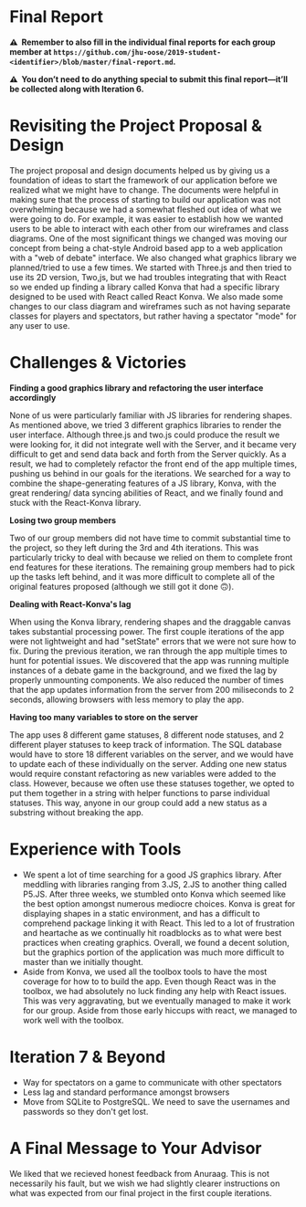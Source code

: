 # Final Report

**⚠️  Remember to also fill in the individual final reports for each group member at `https://github.com/jhu-oose/2019-student-<identifier>/blob/master/final-report.md`.**

**⚠️  You don’t need to do anything special to submit this final report—it’ll be collected along with Iteration 6.**

# Revisiting the Project Proposal & Design

<!--
How did the Project Proposal & Design documents help you develop your project?

What changed in your project since you wrote the initial version of those documents?
-->
The project proposal and design documents helped us by giving us a foundation of ideas to start the framework of our application before we realized what we might have to change. The documents were helpful in making sure that the process of starting to build our application was not overwhelming because we had a somewhat fleshed out idea of what we were going to do. For example, it was easier to establish how we wanted users to be able to interact with each other from our wireframes and class diagrams. One of the most significant things we changed was moving our concept from being a chat-style Android based app to a web application with a "web of debate" interface. We also changed what graphics library we planned/tried to use a few times. We started with Three.js and then tried to use its 2D version, Two,js, but we had troubles integrating that with React so we ended up finding a library called Konva that had a specific library designed to be used with React called React Konva. We also made some changes to our class diagram and wireframes such as not having separate classes for players and spectators, but rather having a spectator "mode" for any user to use.

# Challenges & Victories

<!--
In software engineering things rarely go as planned: tools don’t work as we expect, deadlines aren’t met, debugging sessions run longer than we hoped for, and so forth.

What were some of the biggest challenges you found when developing your project? How did you overcome them?
-->

**Finding a good graphics library and refactoring the user interface accordingly**

None of us were particularly familiar with JS libraries for rendering shapes. As mentioned above, we tried 3 different graphics libraries to render the user interface. Although three.js and two.js could produce the result we were looking for, it did not integrate well with the Server, and it became very difficult to get and send data back and forth from the Server quickly. As a result, we had to completely refactor the front end of the app multiple times, pushing us behind in our goals for the iterations. We searched for a way to combine the shape-generating features of a JS library, Konva, with the great rendering/ data syncing abilities of React, and we finally found and stuck with the React-Konva library.

**Losing two group members**

Two of our group members did not have time to commit substantial time to the project, so they left during the 3rd and 4th iterations. This was particularly tricky to deal with because we relied on them to complete front end features for these iterations. The remaining group members had to pick up the tasks left behind, and it was more difficult to complete all of the original features proposed (although we still got it done 🙃).

**Dealing with React-Konva's lag**

When using the Konva library, rendering shapes and the draggable canvas takes substantial processing power. The first couple iterations of the app were not lightweight and had "setState" errors that we were not sure how to fix. During the previous iteration, we ran through the app multiple times to hunt for potential issues. We discovered that the app was running multiple instances of a debate game in the background, and we fixed the lag by properly unmounting components. We also reduced the number of times that the app updates information from the server from 200 miliseconds to 2 seconds, allowing browsers with less memory to play the app.

**Having too many variables to store on the server**

The app uses 8 different game statuses, 8 different node statuses, and 2 different player statuses to keep track of information. The SQL database would have to store 18 different variables on the server, and we would have to update each of these individually on the server. Adding one new status would require constant refactoring as new variables were added to the class. However, because we often use these statuses together, we opted to put them together in a string with helper functions to parse individual statuses. This way, anyone in our group could add a new status as a substring without breaking the app.

# Experience with Tools

<!--
Which tools did you learn to like? Why?

Which tools did you learn to dislike? Why? And what other tools would you have replaced them with if you were to start all over again?
-->
- We spent a lot of time searching for a good JS graphics library. After meddling with libraries ranging from 3.JS, 2.JS to another thing called P5.JS. After three weeks, we stumbled onto Konva which seemed like the best option amongst numerous mediocre choices. Konva is great for displaying shapes in a static environment, and has a difficult to comprehend package linking it with React. This led to a lot of frustration and heartache as we continually hit roadblocks as to what were best practices when creating graphics. Overall, we found a decent solution, but the graphics portion of the application was much more difficult to master than we initially thought.
- Aside from Konva, we used all the toolbox tools to have the most coverage for how to to build the app. Even though React was in the toolbox, we had absolutely no luck finding any help with React issues. This was very aggravating, but we eventually managed to make it work for our group. Aside from those early hiccups with react, we managed to work well with the toolbox. 
# Iteration 7 & Beyond

<!--
Where would you take your project from here? What features would you add to make your application even more awesome? How would you prioritize that work?

Update the project board with tasks for a hypothetical Iteration 7.
-->
- Way for spectators on a game to communicate with other spectators
- Less lag and standard performance amongst browsers
- Move from SQLite to PostgreSQL. We need to save the usernames and passwords so they don't get lost.

# A Final Message to Your Advisor

<!--
What did you like in working with them?

What do you think they need to improve?

And anything else you’d like to say.
-->
We liked that we recieved honest feedback from Anuraag. This is not necessarily his fault, but we wish we had slightly clearer instructions on what was expected from our final project in the first couple iterations.
